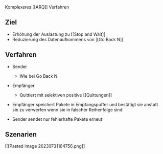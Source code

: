 Komplexeres [[ARQ]] Verfahren

## Ziel

- Erhöhung der Auslastung zu [[Stop and Wait]]
- Reduzierung des Datenaufkommens von [[Go Back N]]

## Verfahren

- Sender
  - Wie bei Go Back N
- Empfänger

  - Quittiert mit selektiven positive [[Quittungen]]

- Empfänger speichert Pakete in Empfangspuffer und bestätigt sie anstatt sie zu verwerfen wenn sie in falscher Reihenfolge sind
- Sender sendet nur fehlerhafte Pakete erneut

## Szenarien

![[Pasted image 20230731164756.png]]
